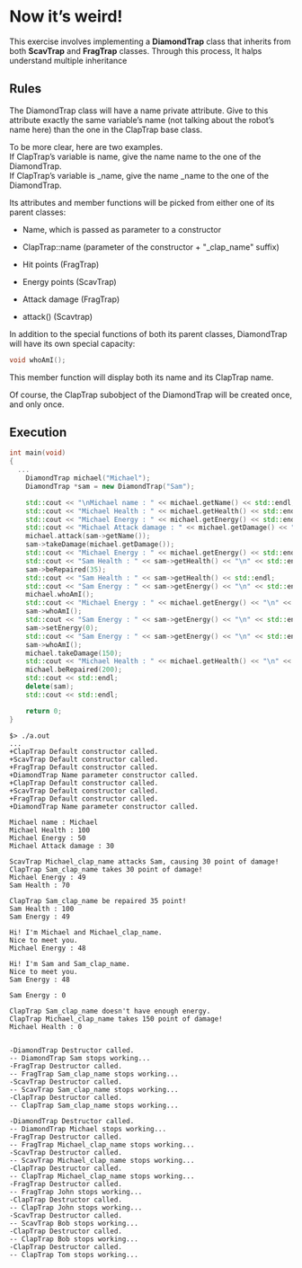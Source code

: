 # Now it’s weird!
This exercise involves implementing a **DiamondTrap** class that inherits from both **ScavTrap** and **FragTrap** classes. Through this process, It halps understand multiple inheritance

## Rules
The DiamondTrap class will have a name private attribute. Give to this attribute exactly the same variable’s name (not talking about the robot’s name here) than the one in the ClapTrap base class.

To be more clear, here are two examples.   
If ClapTrap’s variable is name, give the name name to the one of the DiamondTrap.   
If ClapTrap’s variable is _name, give the name _name to the one of the DiamondTrap.   

Its attributes and member functions will be picked from either one of its parent classes:

* Name, which is passed as parameter to a constructor

* ClapTrap::name (parameter of the constructor + "_clap_name" suffix)

* Hit points (FragTrap)

* Energy points (ScavTrap)

* Attack damage (FragTrap)

* attack() (Scavtrap)

In addition to the special functions of both its parent classes, DiamondTrap will have its own special capacity:
```cpp
void whoAmI();
```
This member function will display both its name and its ClapTrap name.

Of course, the ClapTrap subobject of the DiamondTrap will be created once, and only once.

## Execution
```cpp
int main(void)
{
  ...
	DiamondTrap michael("Michael");
	DiamondTrap *sam = new DiamondTrap("Sam");

	std::cout << "\nMichael name : " << michael.getName() << std::endl;
	std::cout << "Michael Health : " << michael.getHealth() << std::endl;
	std::cout << "Michael Energy : " << michael.getEnergy() << std::endl;
	std::cout << "Michael Attack damage : " << michael.getDamage() << "\n" << std::endl;
	michael.attack(sam->getName());
	sam->takeDamage(michael.getDamage());
	std::cout << "Michael Energy : " << michael.getEnergy() << std::endl;
	std::cout << "Sam Health : " << sam->getHealth() << "\n" << std::endl;
	sam->beRepaired(35);
	std::cout << "Sam Health : " << sam->getHealth() << std::endl;
	std::cout << "Sam Energy : " << sam->getEnergy() << "\n" << std::endl;
	michael.whoAmI();
	std::cout << "Michael Energy : " << michael.getEnergy() << "\n" << std::endl;
	sam->whoAmI();
	std::cout << "Sam Energy : " << sam->getEnergy() << "\n" << std::endl;
	sam->setEnergy(0);	
	std::cout << "Sam Energy : " << sam->getEnergy() << "\n" << std::endl;
	sam->whoAmI();
	michael.takeDamage(150);
	std::cout << "Michael Health : " << michael.getHealth() << "\n" << std::endl;
	michael.beRepaired(200);
	std::cout << std::endl;
	delete(sam);
	std::cout << std::endl;

	return 0;
}
```
```
$> ./a.out
...
+ClapTrap Default constructor called.
+ScavTrap Default constructor called.
+FragTrap Default constructor called.
+DiamondTrap Name parameter constructor called.
+ClapTrap Default constructor called.
+ScavTrap Default constructor called.
+FragTrap Default constructor called.
+DiamondTrap Name parameter constructor called.

Michael name : Michael
Michael Health : 100
Michael Energy : 50
Michael Attack damage : 30

ScavTrap Michael_clap_name attacks Sam, causing 30 point of damage!
ClapTrap Sam_clap_name takes 30 point of damage!
Michael Energy : 49
Sam Health : 70

ClapTrap Sam_clap_name be repaired 35 point!
Sam Health : 100
Sam Energy : 49

Hi! I'm Michael and Michael_clap_name.
Nice to meet you.
Michael Energy : 48

Hi! I'm Sam and Sam_clap_name.
Nice to meet you.
Sam Energy : 48

Sam Energy : 0

ClapTrap Sam_clap_name doesn't have enough energy.
ClapTrap Michael_clap_name takes 150 point of damage!
Michael Health : 0


-DiamondTrap Destructor called.
-- DiamondTrap Sam stops working...
-FragTrap Destructor called.
-- FragTrap Sam_clap_name stops working...
-ScavTrap Destructor called.
-- ScavTrap Sam_clap_name stops working...
-ClapTrap Destructor called.
-- ClapTrap Sam_clap_name stops working...

-DiamondTrap Destructor called.
-- DiamondTrap Michael stops working...
-FragTrap Destructor called.
-- FragTrap Michael_clap_name stops working...
-ScavTrap Destructor called.
-- ScavTrap Michael_clap_name stops working...
-ClapTrap Destructor called.
-- ClapTrap Michael_clap_name stops working...
-FragTrap Destructor called.
-- FragTrap John stops working...
-ClapTrap Destructor called.
-- ClapTrap John stops working...
-ScavTrap Destructor called.
-- ScavTrap Bob stops working...
-ClapTrap Destructor called.
-- ClapTrap Bob stops working...
-ClapTrap Destructor called.
-- ClapTrap Tom stops working...
```
